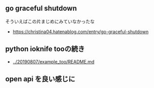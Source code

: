 ## go graceful shutdown

そういえばこの片まじめにみていなかったな

- https://christina04.hatenablog.com/entry/go-graceful-shutdown

## python ioknife tooの続き

- [../20190807/example_too/README.md](../20190807/example_too/README.md)

## open api を良い感じに


